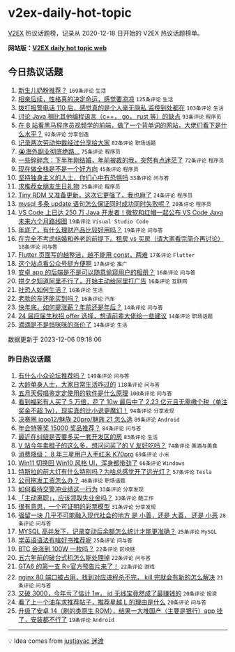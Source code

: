 # v2ex-daily-hot-topic

[V2EX](https://www.v2ex.com/) 热议话题榜，记录从 2020-12-18 日开始的 V2EX 热议话题榜单。

**网站版：[V2EX daily hot topic web](https://boojack.github.io/v2ex-daily-hot-topic-web/)**

## 今日热议话题

<!-- TODAY BEGIN -->

1. [新生儿奶粉推荐？](https://www.v2ex.com/t/997942) `169条评论` `生活`
1. [相亲后续，性格真的决定命运，感觉要凉凉](https://www.v2ex.com/t/997941) `125条评论` `生活`
1. [拨打报警电话 110 后，感觉真的是个人毫无隐私 监控到处都在](https://www.v2ex.com/t/997954) `103条评论` `生活`
1. [讨论 Java 相比其他编程语言（c++， go， rust 等）的缺点](https://www.v2ex.com/t/997966) `93条评论` `程序员`
1. [在 B 站看黑马程序员视频学的前端，做了一个背单词的网站，大佬们看下是什么水平？](https://www.v2ex.com/t/997978) `92条评论` `分享创造`
1. [记录两次劳动仲裁经过分享给大家](https://www.v2ex.com/t/997974) `82条评论` `职场话题`
1. [😭海外副业彻底绝路...](https://www.v2ex.com/t/997957) `75条评论` `程序员`
1. [一些碎碎念：下半年刚结婚，年前被裁的我，突然有点迷茫了](https://www.v2ex.com/t/998024) `72条评论` `程序员`
1. [现在做全栈是不是一个好方向](https://www.v2ex.com/t/997956) `45条评论` `程序员`
1. [坚持独身主义的人士，你们心中有恐惧吗](https://www.v2ex.com/t/998051) `33条评论` `问与答`
1. [求推荐女朋友生日礼物](https://www.v2ex.com/t/998065) `25条评论` `程序员`
1. [Tiny RDM 又准备更新，这次它更强了，我也麻了](https://www.v2ex.com/t/998058) `24条评论` `程序员`
1. [mysql 多条 update 语句怎么保证同时成功同时失败呢？](https://www.v2ex.com/t/998095) `20条评论` `程序员`
1. [VS Code 上已达 250 万 Java 开发者！微软和红帽一起公布 VS Code Java 未来六个月路线图](https://www.v2ex.com/t/997959) `19条评论` `Visual Studio Code`
1. [年底了，有什么理财产品比较好用吗？](https://www.v2ex.com/t/997950) `19条评论` `问与答`
1. [在完全不考虑结婚和养老的前提下。租房 vs 买房（请大家看完简介再讨论）](https://www.v2ex.com/t/998019) `18条评论` `问与答`
1. [Flutter 页面写的越整洁，越不能用 const，两难](https://www.v2ex.com/t/998007) `17条评论` `Flutter`
1. [这个站点看公众号挺方便啊](https://www.v2ex.com/t/997946) `17条评论` `推广`
1. [安卓 app 的后端是不是可以随意偷窥用户的相册？](https://www.v2ex.com/t/998069) `16条评论` `问与答`
1. [拼夕夕知道阿里不行了，开始主动给阿里打广告](https://www.v2ex.com/t/997968) `16条评论` `互联网`
1. [社恐人如何生活？](https://www.v2ex.com/t/997952) `16条评论` `生活`
1. [老款的车还能买到吗？](https://www.v2ex.com/t/997938) `16条评论` `汽车`
1. [快年底，如何提涨薪？年前还是年后？](https://www.v2ex.com/t/998103) `14条评论` `问与答`
1. [24 届应届生秋招 offer 选择，想请前辈大佬给一些建议](https://www.v2ex.com/t/998017) `14条评论` `职场话题`
1. [滴滴是不是悄咪咪的涨价了](https://www.v2ex.com/t/997997) `14条评论` `生活`

数据更新于 2023-12-06 09:18:06

<!-- TODAY END -->

### 昨日热议话题

<!-- YESTERDAY BEGIN -->

1. [有什么小众论坛推荐吗？](https://www.v2ex.com/t/997648) `149条评论` `问与答`
1. [大龄单身人士，大家日常生活咋过的](https://www.v2ex.com/t/997682) `118条评论` `问与答`
1. [五月天假唱鉴定定使用的软件是什么原理](https://www.v2ex.com/t/997696) `100条评论` `问与答`
1. [看到福彩有人买了 5 万倍，花了 10w 最后中了 2.23 亿元且无需缴个税（单注奖金不超 1w），现实真的比小说更魔幻！](https://www.v2ex.com/t/997655) `94条评论` `分享发现`
1. [决赛圈 iqoo12/魅族 20pro/魅族 21 怎么选](https://www.v2ex.com/t/997747) `89条评论` `Android`
1. [年会特等奖 15000 奖品推荐？](https://www.v2ex.com/t/997755) `84条评论` `问与答`
1. [最近在纠结是否要多买一套开发区的房](https://www.v2ex.com/t/997706) `83条评论` `生活`
1. [V 站今年卖橙子的这么多，想问问买了的 V 友好吃吗？](https://www.v2ex.com/t/997666) `74条评论` `美酒与美食`
1. [消费降级： 8 年三星用户入手红米 K70pro](https://www.v2ex.com/t/997722) `69条评论` `小米`
1. [Win11 切换回 Win10 风格 UI，浑身都带劲了](https://www.v2ex.com/t/997686) `66条评论` `Windows`
1. [特斯拉的前大灯有什么特别吗？为啥总感觉开了远光灯？](https://www.v2ex.com/t/997685) `57条评论` `Tesla`
1. [公司拖发工资怎么办？](https://www.v2ex.com/t/997653) `46条评论` `职场话题`
1. [如何看待交警冲业绩这一行为](https://www.v2ex.com/t/997896) `33条评论` `分享发现`
1. [「主动离职」，应该领取失业金吗？](https://www.v2ex.com/t/997792) `33条评论` `酷工作`
1. [很有意思，一个可证明的彩票模型](https://www.v2ex.com/t/997734) `31条评论` `分享发现`
1. [强留一块 几乎不可能融入现代社会的地方 是 小善，还是 大善， 还是 小恶](https://www.v2ex.com/t/997908) `28条评论` `问与答`
1. [MYSQL 高并发下，记录变动后余额怎么统计才能更准确？](https://www.v2ex.com/t/997702) `25条评论` `MySQL`
1. [学英语语法有啥好书推荐呢](https://www.v2ex.com/t/997650) `25条评论` `问与答`
1. [BTC 会涨到 100W 一枚吗？](https://www.v2ex.com/t/997721) `22条评论` `区块链`
1. [五六年前的破台式机怎么能处理掉](https://www.v2ex.com/t/997705) `22条评论` `问与答`
1. [GTA6 的第一支 R⭐️官方预告片来了！](https://www.v2ex.com/t/997646) `22条评论` `游戏`
1. [nginx 80 端口被占用，找到对应进程杀不完， kill 完就会有新的怎么解决](https://www.v2ex.com/t/997692) `21条评论` `问与答`
1. [又破 3000，今年亏了估计 1w， jd 无线宝竟然成了最赚钱的](https://www.v2ex.com/t/997781) `20条评论` `投资`
1. [看了上一个油车求推荐帖子，推荐星越 L 的理由是什么](https://www.v2ex.com/t/997720) `20条评论` `问与答`
1. [升级了安卓 14（刷的类原生 ROM），结果一大堆国产（主要是银行）app 挂了，安装都不行了](https://www.v2ex.com/t/997840) `19条评论` `Android`

<!-- YESTERDAY END -->

---

💡 Idea comes from [justjavac 迷渡](https://github.com/justjavac/)
